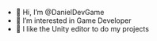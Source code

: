- 👋 Hi, I’m @DanielDevGame
- 👀 I’m interested in Game Developer
- 🌱 I like the Unity editor to do my projects

